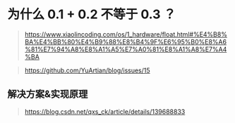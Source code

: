 # 为什么 0.1 + 0.2 不等于 0.3 ？

> <https://www.xiaolincoding.com/os/1_hardware/float.html#%E4%B8%BA%E4%BB%80%E4%B9%88%E8%B4%9F%E6%95%B0%E8%A6%81%E7%94%A8%E8%A1%A5%E7%A0%81%E8%A1%A8%E7%A4%BA>

> <https://github.com/YuArtian/blog/issues/15>

## 解决方案&实现原理
>
> <https://blog.csdn.net/qxs_ck/article/details/139688833>
